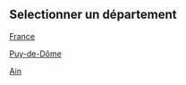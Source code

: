 ## Selectionner un département
[France][Fr]

[Puy-de-Dôme][PdD]

[Ain][Ain]


[Fr]: Images/Evolution%20des%20hospitalisations%20par%20departement_France.png
[PdD]: Images/Evolution%20des%20hospitalisations%20par%20departement_Puy-de-Dôme.png
[Ain]: Images/Evolution%20des%20hospitalisations%20par%20departement_Ain.png

